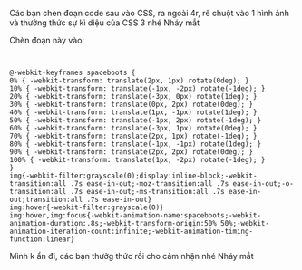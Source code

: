Các bạn chèn đoạn code sau vào CSS, ra ngoài 4r, rê chuột vào 1 hình ảnh và thưởng thức sự kì diệu của CSS 3 nhé Nháy mắt

Chèn đoạn này vào:

```


@-webkit-keyframes spaceboots {
0% { -webkit-transform: translate(2px, 1px) rotate(0deg); }
10% { -webkit-transform: translate(-1px, -2px) rotate(-1deg); }
20% { -webkit-transform: translate(-3px, 0px) rotate(1deg); }
30% { -webkit-transform: translate(0px, 2px) rotate(0deg); }
40% { -webkit-transform: translate(1px, -1px) rotate(1deg); }
50% { -webkit-transform: translate(-1px, 2px) rotate(-1deg); }
60% { -webkit-transform: translate(-3px, 1px) rotate(0deg); }
70% { -webkit-transform: translate(2px, 1px) rotate(-1deg); }
80% { -webkit-transform: translate(-1px, -1px) rotate(1deg); }
90% { -webkit-transform: translate(2px, 2px) rotate(0deg); }
100% { -webkit-transform: translate(1px, -2px) rotate(-1deg); }
}
img{-webkit-filter:grayscale(0);display:inline-block;-webkit-transition:all .7s ease-in-out;-moz-transition:all .7s ease-in-out;-o-transition:all .7s ease-in-out;-ms-transition:all .7s ease-in-out;transition:all .7s ease-in-out}
img:hover{-webkit-filter:grayscale(0)}
img:hover,img:focus{-webkit-animation-name:spaceboots;-webkit-animation-duration:.8s;-webkit-transform-origin:50% 50%;-webkit-animation-iteration-count:infinite;-webkit-animation-timing-function:linear}
```

Mình k ẩn đi, các bạn thưởg thức rồi cho cảm nhận nhé Nháy mắt
